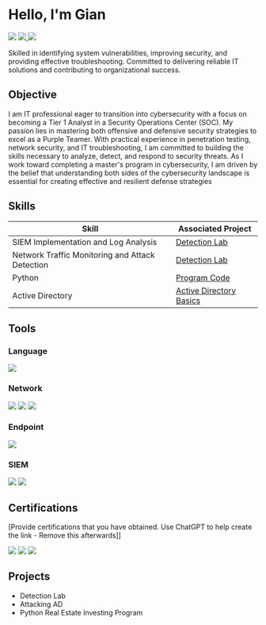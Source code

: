 # Hello, I'm Gian
<a href="https://linkedin.com/in/gianameglio"><img src="https://img.shields.io/badge/-LinkedIn-0072b1?&style=for-the-badge&logo=linkedin&logoColor=white" /></a>
<a href="https://tryhackme.com/r/p/GianAmeglioTSC23"><img src="https://img.shields.io/badge/-TryHackMe-2D2D2D?&style=for-the-badge&logo=tryhackme&logoColor=white" />
<a href="https://www.youtube.com/@GianCyber"><img src="https://img.shields.io/badge/-YouTube-FF0000?&style=for-the-badge&logo=youtube&logoColor=white" />
</a>

  


 Skilled in identifying system vulnerabilities, improving security, and providing effective troubleshooting. Committed to delivering
 reliable IT solutions and contributing to organizational success.


## Objective
I am IT professional eager to transition into cybersecurity with a focus on becoming a Tier 1 Analyst in a Security Operations Center (SOC). My passion lies in mastering both offensive and defensive security strategies to excel as a Purple Teamer. With practical experience in penetration testing, network security, and IT troubleshooting, I am committed to building the skills necessary to analyze, detect, and respond to security threats. As I work toward completing a master's program in cybersecurity, I am driven by the belief that understanding both sides of the cybersecurity landscape is essential for creating effective and resilient defense strategies

## Skills

| Skill                                         | Associated Project         |
|-----------------------------------------------|----------------------------|
| SIEM Implementation and Log Analysis          | <a href="https://google.com">Detection Lab</a>|
| Network Traffic Monitoring and Attack Detection | <a href="https://google.com">Detection Lab</a>|
| Python                                        | <a href="https://replit.com/@GiancarloAmegli/Real-Estate-Investor">Program Code </a>||
| Active Directory                              | <a href="https://www.youtube.com/watch?v=PCoxqvaiG8A"> Active Directory Basics </a>|

## Tools
 
### Language
</div>
    <img src="https://img.shields.io/badge/-Python-3776AB?&style=for-the-badge&logo=python&logoColor=white" /> 
</div>


### Network
<div>
    <img src="https://img.shields.io/badge/-Wireshark-167D6E?&style=for-the-badge&logo=Wireshark&logoColor=white" />
    <img src="https://img.shields.io/badge/-Nmap-0078D7?&style=for-the-badge&logo=Nmap&logoColor=white" /> <img src="https://img.shields.io/badge/-Netcat-0078D7?&style=for-the-badge&logo=Netcat&logoColor=white" />
</div>

### Endpoint
<div>
    <img src="https://img.shields.io/badge/-Microsoft_Defender_for_Endpoint-00A4EF?&style=for-the-badge&logo=Microsoft&logoColor=white" />
</div>

### SIEM
<div>
    <img src="https://img.shields.io/badge/-Microsoft_Sentinel-0078D4?&style=for-the-badge&logo=Microsoft&logoColor=white" />
    <img src="https://img.shields.io/badge/-Splunk-000000?&style=for-the-badge&logo=Splunk&logoColor=white" />
</div>

## Certifications
[Provide certifications that you have obtained. Use ChatGPT to help create the link - Remove this afterwards]]
<div>
<img src="https://img.shields.io/badge/-Altered_Security_CRTP-0000FF?&style=for-the-badge&logo=Altered_Security&logoColor=white" />
<img src="https://img.shields.io/badge/-Hacker_Mentor_Pentester_Junior-0000FF?&style=for-the-badge&logo=Hacker_Mentor&logoColor=white" />
<img src="https://img.shields.io/badge/-Security%2B-0000FF?&style=for-the-badge&logo=CompTIA&logoColor=white" />
</div>

## Projects
- Detection Lab
- Attacking AD
- Python Real Estate Investing Program
